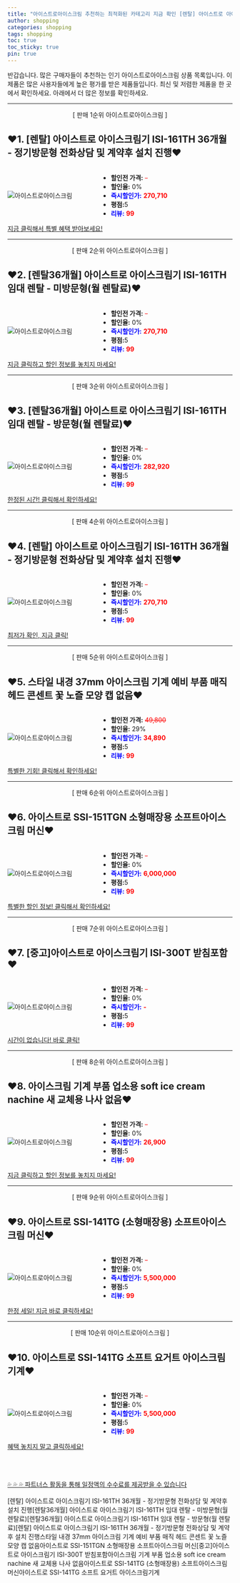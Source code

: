 ```yaml
---
title: "아이스트로아이스크림 추천하는 최적화된 카테고리 지금 확인 [렌탈] 아이스트로 아이스크림기 ISI-161TH 36개월"
author: shopping
categories: shopping
tags: shopping
toc: true
toc_sticky: true
pin: true
---
```

반갑습니다. 많은 구매자들이 추천하는 인기 아이스트로아이스크림 상품 목록입니다. 이 제품은 많은 사용자들에게 높은 평가를 받은 제품들입니다. 최신 및 저렴한 제품을 한 곳에서 확인하세요. 아래에서 더 많은 정보를 확인하세요.

---
<p class="toplist" style="margin: 0 auto; display: block; width: fit-content;">[ 판매 1순위 아이스트로아이스크림 ]</p>

<h2><strong>❤️1. [렌탈] 아이스트로 아이스크림기 ISI-161TH 36개월 - 정기방문형 전화상담 및 계약후 설치 진행❤️</strong></h2>

<div style="display: flex; align-items: center;">
    <div style="flex: 0.4;">
        <img src="https://thumbnail10.coupangcdn.com/thumbnails/remote/230x230ex/image/vendor_inventory/0e0e/9c735960c90966cc633fca1a96c70e85246d3cc2138780632996b26cca06.jpg" alt="아이스트로아이스크림" style="max-width: 100%;">
    </div>
    <div style="flex: 0.6; margin-left: 10px;">
        <ul>
            <li><strong>할인전 가격:</strong> <del style="color: red;">-</del></li>
            <li><strong>할인율:</strong> 0%</li>
            <li><span style='color:blue'><strong>즉시할인가:</strong></span> <span style='color:red'><strong>270,710</strong></span></li>
            <li><strong>평점:</strong>5</li>
            <li><span style='color:blue'><strong>리뷰:</strong></span> <span style='color:red'><strong>99</strong></span></li>
        </ul>
    </div>
</div>
<div class="center">
    <a href="https://William4Davisa.github.io?lptag=AF9450613&subid=githubio&pageKey=7268604726&traceid=V0-153&itemId=18531820956&vendorItemId=85670275098" class="myButton">
        지금 클릭해서 특별 혜택 받아보세요!
    </a>
</div>


---
<p class="toplist" style="margin: 0 auto; display: block; width: fit-content;">[ 판매 2순위 아이스트로아이스크림 ]</p>

<h2><strong>❤️2. [렌탈36개월] 아이스트로 아이스크림기 ISI-161TH 임대 렌탈 - 미방문형(월 렌탈료)❤️</strong></h2>

<div style="display: flex; align-items: center;">
    <div style="flex: 0.4;">
        <img src="https://thumbnail10.coupangcdn.com/thumbnails/remote/230x230ex/image/vendor_inventory/e6bd/9075b7816aeff8bdbbdb6ead4312a0e85496ba451e547d74d839d5f233fb.png" alt="아이스트로아이스크림" style="max-width: 100%;">
    </div>
    <div style="flex: 0.6; margin-left: 10px;">
        <ul>
            <li><strong>할인전 가격:</strong> <del style="color: red;">-</del></li>
            <li><strong>할인율:</strong> 0%</li>
            <li><span style='color:blue'><strong>즉시할인가:</strong></span> <span style='color:red'><strong>270,710</strong></span></li>
            <li><strong>평점:</strong>5</li>
            <li><span style='color:blue'><strong>리뷰:</strong></span> <span style='color:red'><strong>99</strong></span></li>
        </ul>
    </div>
</div>
<div class="center">
    <a href="https://William4Davisa.github.io?lptag=AF9450613&subid=githubio&pageKey=7338042792&traceid=V0-153&itemId=18853705784&vendorItemId=85982928460" class="myButton">
        지금 클릭하고 할인 정보를 놓치지 마세요!
    </a>
</div>


---
<p class="toplist" style="margin: 0 auto; display: block; width: fit-content;">[ 판매 3순위 아이스트로아이스크림 ]</p>

<h2><strong>❤️3. [렌탈36개월] 아이스트로 아이스크림기 ISI-161TH 임대 렌탈 - 방문형(월 렌탈료)❤️</strong></h2>

<div style="display: flex; align-items: center;">
    <div style="flex: 0.4;">
        <img src="https://thumbnail10.coupangcdn.com/thumbnails/remote/230x230ex/image/vendor_inventory/e6bd/9075b7816aeff8bdbbdb6ead4312a0e85496ba451e547d74d839d5f233fb.png" alt="아이스트로아이스크림" style="max-width: 100%;">
    </div>
    <div style="flex: 0.6; margin-left: 10px;">
        <ul>
            <li><strong>할인전 가격:</strong> <del style="color: red;">-</del></li>
            <li><strong>할인율:</strong> 0%</li>
            <li><span style='color:blue'><strong>즉시할인가:</strong></span> <span style='color:red'><strong>282,920</strong></span></li>
            <li><strong>평점:</strong>5</li>
            <li><span style='color:blue'><strong>리뷰:</strong></span> <span style='color:red'><strong>99</strong></span></li>
        </ul>
    </div>
</div>
<div class="center">
    <a href="https://William4Davisa.github.io?lptag=AF9450613&subid=githubio&pageKey=7338051379&traceid=V0-153&itemId=18853736561&vendorItemId=85982958414" class="myButton">
        한정된 시간! 클릭해서 확인하세요!
    </a>
</div>


---
<p class="toplist" style="margin: 0 auto; display: block; width: fit-content;">[ 판매 4순위 아이스트로아이스크림 ]</p>

<h2><strong>❤️4. [렌탈] 아이스트로 아이스크림기 ISI-161TH 36개월 - 정기방문형 전화상담 및 계약후 설치 진행❤️</strong></h2>

<div style="display: flex; align-items: center;">
    <div style="flex: 0.4;">
        <img src="https://thumbnail10.coupangcdn.com/thumbnails/remote/230x230ex/image/vendor_inventory/0e0e/9c735960c90966cc633fca1a96c70e85246d3cc2138780632996b26cca06.jpg" alt="아이스트로아이스크림" style="max-width: 100%;">
    </div>
    <div style="flex: 0.6; margin-left: 10px;">
        <ul>
            <li><strong>할인전 가격:</strong> <del style="color: red;">-</del></li>
            <li><strong>할인율:</strong> 0%</li>
            <li><span style='color:blue'><strong>즉시할인가:</strong></span> <span style='color:red'><strong>270,710</strong></span></li>
            <li><strong>평점:</strong>5</li>
            <li><span style='color:blue'><strong>리뷰:</strong></span> <span style='color:red'><strong>99</strong></span></li>
        </ul>
    </div>
</div>
<div class="center">
    <a href="https://William4Davisa.github.io?lptag=AF9450613&subid=githubio&pageKey=7268604712&traceid=V0-153&itemId=18531820845&vendorItemId=85670275084" class="myButton">
        최저가 확인, 지금 클릭!
    </a>
</div>


---
<p class="toplist" style="margin: 0 auto; display: block; width: fit-content;">[ 판매 5순위 아이스트로아이스크림 ]</p>

<h2><strong>❤️5. 스타일 내경 37mm 아이스크림 기계 예비 부품 매직 헤드 콘센트 꽃 노즐 모양 캡 없음❤️</strong></h2>

<div style="display: flex; align-items: center;">
    <div style="flex: 0.4;">
        <img src="https://thumbnail9.coupangcdn.com/thumbnails/remote/230x230ex/image/vendor_inventory/1ed3/7c559baf2389f9a42f34c1a99534f8ba87f3b4b30b8a58d531b941620a1a.jpg" alt="아이스트로아이스크림" style="max-width: 100%;">
    </div>
    <div style="flex: 0.6; margin-left: 10px;">
        <ul>
            <li><strong>할인전 가격:</strong> <del style="color: red;">49,800</del></li>
            <li><strong>할인율:</strong> 29%</li>
            <li><span style='color:blue'><strong>즉시할인가:</strong></span> <span style='color:red'><strong>34,890</strong></span></li>
            <li><strong>평점:</strong>5</li>
            <li><span style='color:blue'><strong>리뷰:</strong></span> <span style='color:red'><strong>99</strong></span></li>
        </ul>
    </div>
</div>
<div class="center">
    <a href="https://William4Davisa.github.io?lptag=AF9450613&subid=githubio&pageKey=6881998033&traceid=V0-153&itemId=16495285243&vendorItemId=86805499243" class="myButton">
        특별한 기회! 클릭해서 확인하세요!
    </a>
</div>


---
<p class="toplist" style="margin: 0 auto; display: block; width: fit-content;">[ 판매 6순위 아이스트로아이스크림 ]</p>

<h2><strong>❤️6. 아이스트로 SSI-151TGN 소형매장용 소프트아이스크림 머신❤️</strong></h2>

<div style="display: flex; align-items: center;">
    <div style="flex: 0.4;">
        <img src="https://thumbnail7.coupangcdn.com/thumbnails/remote/230x230ex/image/vendor_inventory/bd00/157d6b2ae206575ea162aa77fddb35cc8b3cf47ad8a292e8ea606565b23a.jpg" alt="아이스트로아이스크림" style="max-width: 100%;">
    </div>
    <div style="flex: 0.6; margin-left: 10px;">
        <ul>
            <li><strong>할인전 가격:</strong> <del style="color: red;">-</del></li>
            <li><strong>할인율:</strong> 0%</li>
            <li><span style='color:blue'><strong>즉시할인가:</strong></span> <span style='color:red'><strong>6,000,000</strong></span></li>
            <li><strong>평점:</strong>5</li>
            <li><span style='color:blue'><strong>리뷰:</strong></span> <span style='color:red'><strong>99</strong></span></li>
        </ul>
    </div>
</div>
<div class="center">
    <a href="https://William4Davisa.github.io?lptag=AF9450613&subid=githubio&pageKey=7340854739&traceid=V0-153&itemId=19281617497&vendorItemId=86396592057" class="myButton">
        특별한 할인 정보! 클릭해서 확인하세요!
    </a>
</div>


---
<p class="toplist" style="margin: 0 auto; display: block; width: fit-content;">[ 판매 7순위 아이스트로아이스크림 ]</p>

<h2><strong>❤️7. [중고]아이스트로 아이스크림기 ISI-300T 받침포함❤️</strong></h2>

<div style="display: flex; align-items: center;">
    <div style="flex: 0.4;">
        <img src="https://thumbnail9.coupangcdn.com/thumbnails/remote/230x230ex/image/vendor_inventory/d94f/5a5edfa4c3e38303090fb152d22b3f14c850153655a1280bef44dfd686ef.png" alt="아이스트로아이스크림" style="max-width: 100%;">
    </div>
    <div style="flex: 0.6; margin-left: 10px;">
        <ul>
            <li><strong>할인전 가격:</strong> <del style="color: red;">-</del></li>
            <li><strong>할인율:</strong> 0%</li>
            <li><span style='color:blue'><strong>즉시할인가:</strong></span> <span style='color:red'><strong>-</strong></span></li>
            <li><strong>평점:</strong>5</li>
            <li><span style='color:blue'><strong>리뷰:</strong></span> <span style='color:red'><strong>99</strong></span></li>
        </ul>
    </div>
</div>
<div class="center">
    <a href="https://William4Davisa.github.io?lptag=AF9450613&subid=githubio&pageKey=6159803545&traceid=V0-153&itemId=11946660769&vendorItemId=79219325429" class="myButton">
        시간이 없습니다! 바로 클릭!
    </a>
</div>


---
<p class="toplist" style="margin: 0 auto; display: block; width: fit-content;">[ 판매 8순위 아이스트로아이스크림 ]</p>

<h2><strong>❤️8. 아이스크림 기계 부품 업소용 soft ice cream nachine 새 교체용 나사 없음❤️</strong></h2>

<div style="display: flex; align-items: center;">
    <div style="flex: 0.4;">
        <img src="https://thumbnail10.coupangcdn.com/thumbnails/remote/230x230ex/image/vendor_inventory/98da/08f226220a850c5d031bcc9ab1064e6d72617f730bf91a817f73ef26c0a0.jpeg" alt="아이스트로아이스크림" style="max-width: 100%;">
    </div>
    <div style="flex: 0.6; margin-left: 10px;">
        <ul>
            <li><strong>할인전 가격:</strong> <del style="color: red;">-</del></li>
            <li><strong>할인율:</strong> 0%</li>
            <li><span style='color:blue'><strong>즉시할인가:</strong></span> <span style='color:red'><strong>26,900</strong></span></li>
            <li><strong>평점:</strong>5</li>
            <li><span style='color:blue'><strong>리뷰:</strong></span> <span style='color:red'><strong>99</strong></span></li>
        </ul>
    </div>
</div>
<div class="center">
    <a href="https://William4Davisa.github.io?lptag=AF9450613&subid=githubio&pageKey=6917833751&traceid=V0-153&itemId=16694401163&vendorItemId=83877108820" class="myButton">
        지금 클릭하고 할인 정보를 놓치지 마세요!
    </a>
</div>


---
<p class="toplist" style="margin: 0 auto; display: block; width: fit-content;">[ 판매 9순위 아이스트로아이스크림 ]</p>

<h2><strong>❤️9. 아이스트로 SSI-141TG (소형매장용) 소프트아이스크림 머신❤️</strong></h2>

<div style="display: flex; align-items: center;">
    <div style="flex: 0.4;">
        <img src="https://thumbnail7.coupangcdn.com/thumbnails/remote/230x230ex/image/vendor_inventory/f6f3/c45e4d90ad479e3b588c0fc7e756796bf5665cd956c22a8b4921adb8fc59.jpg" alt="아이스트로아이스크림" style="max-width: 100%;">
    </div>
    <div style="flex: 0.6; margin-left: 10px;">
        <ul>
            <li><strong>할인전 가격:</strong> <del style="color: red;">-</del></li>
            <li><strong>할인율:</strong> 0%</li>
            <li><span style='color:blue'><strong>즉시할인가:</strong></span> <span style='color:red'><strong>5,500,000</strong></span></li>
            <li><strong>평점:</strong>5</li>
            <li><span style='color:blue'><strong>리뷰:</strong></span> <span style='color:red'><strong>99</strong></span></li>
        </ul>
    </div>
</div>
<div class="center">
    <a href="https://William4Davisa.github.io?lptag=AF9450613&subid=githubio&pageKey=7427145721&traceid=V0-153&itemId=19281637856&vendorItemId=86396612329" class="myButton">
        한정 세일! 지금 바로 클릭하세요!
    </a>
</div>


---
<p class="toplist" style="margin: 0 auto; display: block; width: fit-content;">[ 판매 10순위 아이스트로아이스크림 ]</p>

<h2><strong>❤️10. 아이스트로 SSI-141TG 소프트 요거트 아이스크림기계❤️</strong></h2>

<div style="display: flex; align-items: center;">
    <div style="flex: 0.4;">
        <img src="https://thumbnail8.coupangcdn.com/thumbnails/remote/230x230ex/image/vendor_inventory/images/2018/04/01/18/9/ad6c1c1b-7b14-46ed-b48d-67fad23e16e6.jpg" alt="아이스트로아이스크림" style="max-width: 100%;">
    </div>
    <div style="flex: 0.6; margin-left: 10px;">
        <ul>
            <li><strong>할인전 가격:</strong> <del style="color: red;">-</del></li>
            <li><strong>할인율:</strong> 0%</li>
            <li><span style='color:blue'><strong>즉시할인가:</strong></span> <span style='color:red'><strong>5,500,000</strong></span></li>
            <li><strong>평점:</strong>5</li>
            <li><span style='color:blue'><strong>리뷰:</strong></span> <span style='color:red'><strong>99</strong></span></li>
        </ul>
    </div>
</div>
<div class="center">
    <a href="https://William4Davisa.github.io?lptag=AF9450613&subid=githubio&pageKey=76179822&traceid=V0-153&itemId=248269741&vendorItemId=3606588984" class="myButton">
        혜택 놓치지 말고 클릭하세요!
    </a>
</div>

<br><br><br>[💦 💦 💦 파트너스 활동을 통해 일정액의 수수료를 제공받을 수 있습니다](https://link.coupang.com/a/bcpT2c)<br><br>[렌탈] 아이스트로 아이스크림기 ISI-161TH 36개월 - 정기방문형 전화상담 및 계약후 설치 진행[렌탈36개월] 아이스트로 아이스크림기 ISI-161TH 임대 렌탈 - 미방문형(월 렌탈료)[렌탈36개월] 아이스트로 아이스크림기 ISI-161TH 임대 렌탈 - 방문형(월 렌탈료)[렌탈] 아이스트로 아이스크림기 ISI-161TH 36개월 - 정기방문형 전화상담 및 계약후 설치 진행스타일 내경 37mm 아이스크림 기계 예비 부품 매직 헤드 콘센트 꽃 노즐 모양 캡 없음아이스트로 SSI-151TGN 소형매장용 소프트아이스크림 머신[중고]아이스트로 아이스크림기 ISI-300T 받침포함아이스크림 기계 부품 업소용 soft ice cream nachine 새 교체용 나사 없음아이스트로 SSI-141TG (소형매장용) 소프트아이스크림 머신아이스트로 SSI-141TG 소프트 요거트 아이스크림기계